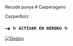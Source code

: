 Recode punya # Casperagario

CazperBotz

### `—◉ ✨ ACTIVAR EN HEROKU ✨`
[![Deploy](https://www.herokucdn.com/deploy/button.svg)](https://heroku.com/deploy?template=https://github.com/Casperagario/cazperbotz)
